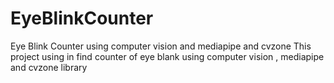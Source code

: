 # EyeBlinkCounter
Eye Blink Counter using computer vision and mediapipe and cvzone
This project using in find counter of eye blank using computer vision , mediapipe and cvzone library
